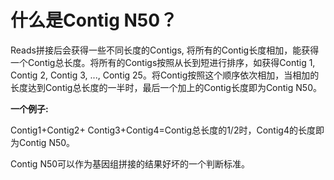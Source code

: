 # 什么是Contig N50？

Reads拼接后会获得一些不同长度的Contigs, 将所有的Contig长度相加，能获得一个Contig总长度。将所有的Contigs按照从长到短进行排序，如获得Contig 1, Contig 2, Contig 3, ..., Contig 25。将Contig按照这个顺序依次相加，当相加的长度达到Contig总长度的一半时，最后一个加上的Contig长度即为Contig N50。



__一个例子:__

Contig1+Contig2+ Contig3+Contig4=Contig总长度的1/2时，Contig4的长度即为Contig N50。

Contig N50可以作为基因组拼接的结果好坏的一个判断标准。
